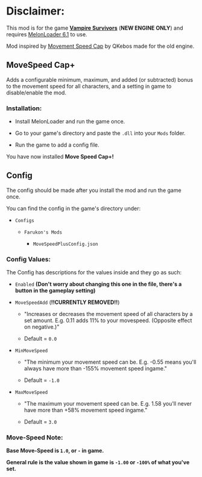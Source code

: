 # Disclaimer:
This mod is for the game [**Vampire Survivors**](https://store.steampowered.com/app/1794680/Vampire_Survivors/) (**NEW ENGINE ONLY**) and requires [MelonLoader 6.1](https://github.com/LavaGang/MelonLoader/releases) to use.

Mod inspired by [Movement Speed Cap](https://www.nexusmods.com/vampiresurvivors/mods/65) by QKebos made for the old engine.

## MoveSpeed Cap+

Adds a configurable minimum, maximum, and added (or subtracted) bonus to the movement speed for all characters, and a setting in game to disable/enable the mod.

### Installation:
- Install MelonLoader and run the game once.

- Go to your game's directory and paste the `.dll` into your `Mods` folder.

- Run the game to add a config file.

You have now installed **Move Speed Cap+!**

## Config

The config should be made after you install the mod and run the game once.

You can find the config in the game's directory under: 
- `Configs`

  - `Farukon's Mods`

    - `MoveSpeedPlusConfig.json`
    
### Config Values:

The Config has descriptions for the values inside and they go as such:

- `Enabled` **(Don't worry about changing this one in the file, there's a button in the gameplay setting)**

- `MoveSpeedAdd` (**!!CURRENTLY REMOVED!!**)

  - "Increases or decreases the movement speed of all characters by a set amount. E.g. 0.11 adds 11% to your movespeed. (Opposite effect on negative.)"
  
  - Default = `0.0`
  
- `MinMoveSpeed`

  - "The minimum your movement speed can be. E.g. -0.55 means you'll always have more than -155% movement speed ingame."
  
  - Default = `-1.0`
  
- `MaxMoveSpeed`

  - "The maximum your movement speed can be. E.g. 1.58 you'll never have more than +58% movement speed ingame."
  
  - Default = `3.0`
  
### Move-Speed Note:  
  
**Base Move-Speed is `1.0`, or `-` in game.**

**General rule is the value shown in game is `-1.00` or `-100%` of what you've set.**

